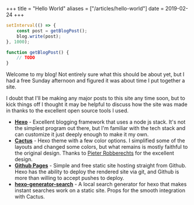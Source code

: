 +++
title = "Hello World"
aliases = ["/articles/hello-world"]
date = 2019-02-24
+++

```js
setInterval(() => {
    const post = getBlogPost();
    blog.write(post);
}, 1000);

function getBlogPost() {
    // TODO
}
```

Welcome to my blog! Not entirely sure what this should be about yet, but I had a free Sunday afternoon and figured it was about time I put together a site.

I doubt that I'll be making any major posts to this site any time soon, but to kick things off I thought it may be helpful to discuss how the site was made in thanks to the excellent open source tools I used.

- [**Hexo**](https://hexo.io/) - Excellent blogging framework that uses a node js stack. It's not the simplest program out there, but I'm familiar with the tech stack and can customize it just deeply enough to make it my own.
- [**Cactus**](https://github.com/probberechts/hexo-theme-cactus) - Hexo theme with a few color options. I simplified some of the layouts and changed some colors, but what remains is mostly faithful to the original design. Thanks to [Pieter Robberechts](https://github.com/probberechts) for the excellent design.
- [**Github Pages**](https://pages.github.com/) - Simple and free static site hosting straight from Github. Hexo has the ability to deploy the rendered site via git, and Github is more than willing to accept pushes to deploy.
- [**hexo-generator-search**](https://www.npmjs.com/package/hexo-generator-search) - A local search generator for hexo that makes instant searches work on a static site. Props for the smooth integration with Cactus.